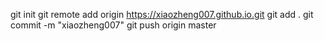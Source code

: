 git init
git remote add origin  https://xiaozheng007.github.io.git
git add .
git commit -m "xiaozheng007"
git push origin master
